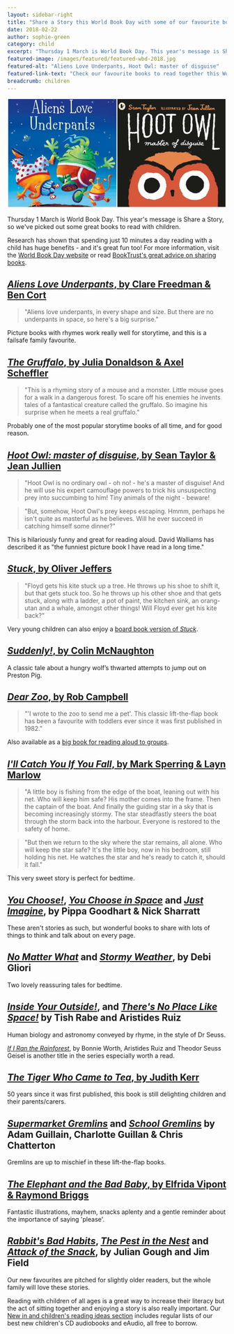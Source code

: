 ```yaml
---
layout: sidebar-right
title: "Share a Story this World Book Day with some of our favourite books to read together"
date: 2018-02-22
author: sophie-green
category: child
excerpt: "Thursday 1 March is World Book Day. This year's message is Share a Story, so we've picked out some great books to read with children."
featured-image: /images/featured/featured-wbd-2018.jpg
featured-alt: "Aliens Love Underpants, Hoot Owl: master of disguise"
featured-link-text: "Check our favourite books to read together this World Book Day"
breadcrumb: children
---
```


![Aliens Love Underpants, Hoot Owl: master of disguise](/images/featured/featured-wbd-2018.jpg)

Thursday 1 March is World Book Day. This year's message is Share a Story, so we've picked out some great books to read with children.

Research has shown that spending just 10 minutes a day reading with a child has huge benefits - and it's great fun too! For more information, visit the [World Book Day website](http://www.worldbookday.com/ideas/share-a-story/) or read [BookTrust's great advice on sharing books](https://www.booktrust.org.uk/supporting-you/families/reading-tips/how-to-read-with-your-child/).

## [<cite>Aliens Love Underpants</cite>, by Clare Freedman & Ben Cort](https://suffolk.spydus.co.uk/cgi-bin/spydus.exe/ENQ/OPAC/BIBENQ?BRN=2130714)

> "Aliens love underpants, in every shape and size. But there are no underpants in space, so here's a big surprise."

Picture books with rhymes work really well for storytime, and this is a failsafe family favourite.

## [<cite>The Gruffalo</cite>, by Julia Donaldson & Axel Scheffler](https://suffolk.spydus.co.uk/cgi-bin/spydus.exe/ENQ/OPAC/BIBENQ?BRN=1939890)

> "This is a rhyming story of a mouse and a monster. Little mouse goes for a walk in a dangerous forest. To scare off his enemies he invents tales of a fantastical creature called the gruffalo. So imagine his surprise when he meets a real gruffalo."

Probably one of the most popular storytime books of all time, and for good reason.

## [<cite>Hoot Owl: master of disguise</cite>, by Sean Taylor & Jean Jullien](https://suffolk.spydus.co.uk/cgi-bin/spydus.exe/ENQ/OPAC/BIBENQ?BRN=1926645)

> "Hoot Owl is no ordinary owl - oh no! - he's a master of disguise! And he will use his expert camouflage powers to trick his unsuspecting prey into succumbing to him! Tiny animals of the night - beware!

> "But, somehow, Hoot Owl's prey keeps escaping. Hmmm, perhaps he isn't quite as masterful as he believes. Will he ever succeed in catching himself some dinner?"

This is hilariously funny and great for reading aloud. David Walliams has described it as "the funniest picture book I have read in a long time."

## [<cite>Stuck</cite>, by Oliver Jeffers](https://suffolk.spydus.co.uk/cgi-bin/spydus.exe/ENQ/OPAC/BIBENQ?BRN=84852)

> "Floyd gets his kite stuck up a tree. He throws up his shoe to shift it, but that gets stuck too. So he throws up his other shoe and that gets stuck, along with a ladder, a pot of paint, the kitchen sink, an orang-utan and a whale, amongst other things! Will Floyd ever get his kite back?"

Very young children can also enjoy a [board book version of <cite>Stuck</cite>](https://suffolk.spydus.co.uk/cgi-bin/spydus.exe/ENQ/OPAC/BIBENQ?BRN=1921580).

## [<cite>Suddenly!</cite>, by Colin McNaughton](https://suffolk.spydus.co.uk/cgi-bin/spydus.exe/ENQ/OPAC/BIBENQ?BRN=852240)

A classic tale about a hungry wolf’s thwarted attempts to jump out on Preston Pig.

## [<cite>Dear Zoo</cite>, by Rob Campbell](https://suffolk.spydus.co.uk/cgi-bin/spydus.exe/ENQ/OPAC/BIBENQ?BRN=284322)

> "'I wrote to the zoo to send me a pet'. This classic lift-the-flap book has been a favourite with toddlers ever since it was first published in 1982."

Also available as a [big book for reading aloud to groups](https://suffolk.spydus.co.uk/cgi-bin/spydus.exe/ENQ/OPAC/BIBENQ?BRN=1568793).

## [<cite>I'll Catch You If You Fall</cite>, by Mark Sperring & Layn Marlow](https://suffolk.spydus.co.uk/cgi-bin/spydus.exe/ENQ/OPAC/BIBENQ?BRN=1825409)

> "A little boy is fishing from the edge of the boat, leaning out with his net. Who will keep him safe? His mother comes into the frame. Then the captain of the boat. And finally the guiding star in a sky that is becoming increasingly stormy. The star steadfastly steers the boat through the storm back into the harbour. Everyone is restored to the safety of home.

> "But then we return to the sky where the star remains, all alone. Who will keep the star safe? It's the little boy, now in his bedroom, still holding his net. He watches the star and he's ready to catch it, should it fall."

This very sweet story is perfect for bedtime.

## [<cite>You Choose!</cite>](https://suffolk.spydus.co.uk/cgi-bin/spydus.exe/ENQ/OPAC/BIBENQ?BRN=102467), [<cite>You Choose in Space</cite>](https://suffolk.spydus.co.uk/cgi-bin/spydus.exe/ENQ/OPAC/BIBENQ?BRN=2183887) and [<cite>Just Imagine</cite>](https://suffolk.spydus.co.uk/cgi-bin/spydus.exe/ENQ/OPAC/BIBENQ?BRN=1377652), by Pippa Goodhart & Nick Sharratt

These aren't stories as such, but wonderful books to share with lots of things to think and talk about on every page.

## [<cite>No Matter What</cite>](https://suffolk.spydus.co.uk/cgi-bin/spydus.exe/ENQ/OPAC/BIBENQ?BRN=1539292) and [<cite>Stormy Weather</cite>](https://suffolk.spydus.co.uk/cgi-bin/spydus.exe/ENQ/OPAC/BIBENQ?BRN=47378), by Debi Gliori

Two lovely reassuring tales for bedtime.

## [<cite>Inside Your Outside!</cite>](https://suffolk.spydus.co.uk/cgi-bin/spydus.exe/ENQ/OPAC/BIBENQ?BRN=89165), and [<cite>There's No Place Like Space!</cite>](https://suffolk.spydus.co.uk/cgi-bin/spydus.exe/ENQ/OPAC/BIBENQ?BRN=56973) by Tish Rabe and Aristides Ruiz

Human biology and astronomy conveyed by rhyme, in the style of Dr Seuss.

[<cite>If I Ran the Rainforest</cite>](https://suffolk.spydus.co.uk/cgi-bin/spydus.exe/ENQ/OPAC/BIBENQ?BRN=89154), by Bonnie Worth, Aristides Ruiz and Theodor Seuss Geisel is another title in the series especially worth a read.

## [<cite>The Tiger Who Came to Tea</cite>, by Judith Kerr](https://suffolk.spydus.co.uk/cgi-bin/spydus.exe/ENQ/OPAC/BIBENQ?BRN=76584)

50 years since it was first published, this book is still delighting children and their parents/carers.

## [<cite>Supermarket Gremlins</cite>](https://suffolk.spydus.co.uk/cgi-bin/spydus.exe/ENQ/OPAC/BIBENQ?BRN=1896699) and [<cite>School Gremlins</cite>](https://suffolk.spydus.co.uk/cgi-bin/spydus.exe/ENQ/OPAC/BIBENQ?BRN=2126805) by Adam Guillain, Charlotte Guillan & Chris Chatterton

Gremlins are up to mischief in these lift-the-flap books.

## [<cite>The Elephant and the Bad Baby</cite>, by Elfrida Vipont & Raymond Briggs](https://suffolk.spydus.co.uk/cgi-bin/spydus.exe/ENQ/OPAC/BIBENQ?BRN=25251)

Fantastic illustrations, mayhem, snacks aplenty and a gentle reminder about the importance of saying 'please'.

## [<cite>Rabbit's Bad Habits</cite>](https://suffolk.spydus.co.uk/cgi-bin/spydus.exe/ENQ/OPAC/BIBENQ?BRN=2053424), [<cite>The Pest in the Nest</cite>](https://suffolk.spydus.co.uk/cgi-bin/spydus.exe/ENQ/OPAC/BIBENQ?BRN=2082481) and [<cite>Attack of the Snack</cite>](https://suffolk.spydus.co.uk/cgi-bin/spydus.exe/ENQ/OPAC/BIBENQ?BRN=2381029), by Julian Gough and Jim Field

Our new favourites are pitched for slightly older readers, but the whole family will love these stories.

Reading with children of all ages is a great way to increase their literacy but the act of sitting together and enjoying a story is also really important. Our [New in and children's reading ideas section](https://www.suffolklibraries.co.uk/parents-carers-and-children/children/) includes regular lists of our best new children's CD audiobooks and eAudio, all free to borrow.
